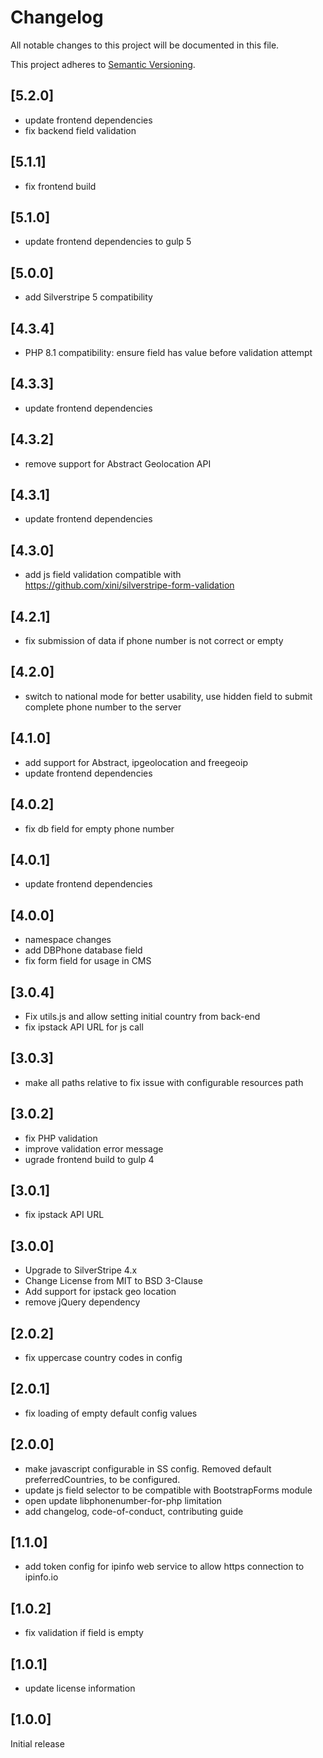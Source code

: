 # Changelog

All notable changes to this project will be documented in this file.

This project adheres to [Semantic Versioning](http://semver.org/).

## [5.2.0]

* update frontend dependencies
* fix backend field validation

## [5.1.1]

* fix frontend build

## [5.1.0]

* update frontend dependencies to gulp 5

## [5.0.0]

* add Silverstripe 5 compatibility

## [4.3.4]

* PHP 8.1 compatibility: ensure field has value before validation attempt

## [4.3.3]

* update frontend dependencies

## [4.3.2]

* remove support for Abstract Geolocation API

## [4.3.1]

* update frontend dependencies

## [4.3.0]

* add js field validation compatible with https://github.com/xini/silverstripe-form-validation

## [4.2.1]

* fix submission of data if phone number is not correct or empty

## [4.2.0]

* switch to national mode for better usability, use hidden field to submit complete phone number to the server

## [4.1.0]

* add support for Abstract, ipgeolocation and freegeoip
* update frontend dependencies

## [4.0.2]

* fix db field for empty phone number

## [4.0.1]

* update frontend dependencies

## [4.0.0]

* namespace changes
* add DBPhone database field
* fix form field for usage in CMS

## [3.0.4]

* Fix utils.js and allow setting initial country from back-end
* fix ipstack API URL for js call

## [3.0.3]

* make all paths relative to fix issue with configurable resources path

## [3.0.2]

* fix PHP validation
* improve validation error message 
* ugrade frontend build to gulp 4

## [3.0.1]

* fix ipstack API URL 

## [3.0.0]

* Upgrade to SilverStripe 4.x
* Change License from MIT to BSD 3-Clause
* Add support for ipstack geo location
* remove jQuery dependency

## [2.0.2]

* fix uppercase country codes in config

## [2.0.1]

* fix loading of empty default config values

## [2.0.0]

* make javascript configurable in SS config. Removed default preferredCountries, to be configured.
* update js field selector to be compatible with BootstrapForms module
* open update libphonenumber-for-php limitation
* add changelog, code-of-conduct, contributing guide

## [1.1.0]

* add token config for ipinfo web service to allow https connection to ipinfo.io

## [1.0.2]

* fix validation if field is empty

## [1.0.1]

* update license information


## [1.0.0]

Initial release
